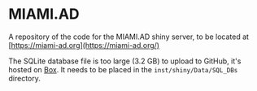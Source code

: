 # MIAMI.AD
A repository of the code for the MIAMI.AD shiny server, to be located at [https://miami-ad.org](https://miami-ad.org/)

The SQLite database file is too large (3.2 GB) to upload to GitHub, it's hosted on [Box](https://miami.box.com/s/qye8oj8m8n127oc5qamgdvwmalsamun0). It needs to be placed in the `inst/shiny/Data/SQL_DBs` directory.
